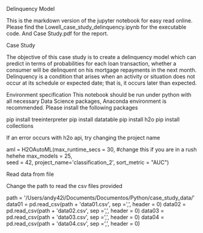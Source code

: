 Delinquency Model

This is the markdown version of the jupyter notebook for easy read online.
Please find the Lowell_case_study_delinquency.ipynb for the executable code.
And Case Study.pdf for the report.

Case Study

The objective of this case study is to create a delinquency model which can predict in terms of probabilities for each loan transaction, whether a consumer will be delinquent on his mortgage repayments in the next month. 
Delinquency is a condition that arises when an activity or situation does not occur at its schedule or expected date; that is, it occurs later than expected. 

Environment specification
This notebook should be run under python with all necessary Data Science packages, Anaconda environment is recommended.
Please install the following packages

pip install treeinterpreter
pip install datatable
pip install h2o
pip install collections

If an error occurs with h2o api, try changing the project name

aml = H2OAutoML(max_runtime_secs = 30, #change this if you are in a rush hehehe
                max_models = 25,  
                seed = 42, 
                project_name='classification_2',
                sort_metric = "AUC")


Read data from file

Change the path to read the csv files provided

path = '/Users/andy42i/Documents/Documentos/Python/case_study_data/'
data01 = pd.read_csv(path + 'data01.csv', sep =',', header = 0)
data02 = pd.read_csv(path + 'data02.csv', sep =',', header = 0)
data03 = pd.read_csv(path + 'data03.csv', sep =',', header = 0)
data04 = pd.read_csv(path + 'data04.csv', sep =',', header = 0)
